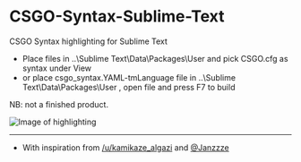 # CSGO-Syntax-Sublime-Text
CSGO Syntax highlighting for Sublime Text

* Place files in \..\Sublime Text\Data\Packages\User
and pick CSGO.cfg as syntax under View
* or place csgo_syntax.YAML-tmLanguage file in \..\Sublime Text\Data\Packages\User , open file and press F7 to build

NB: not a finished product.

![Image of highlighting](https://raw.githubusercontent.com/kvishno/CSGO-Syntax-Sublime-Text/master/images/csgosyntaximage1.png)



------

* With inspiration from  [/u/kamikaze_algazi](https://www.reddit.com/r/GlobalOffensive/comments/bl9qz9/csgo_config_file_syntax_highlighting/)  and [@Janzzze](https://github.com/Janzzze/csgo-sublime-syntax/) 
